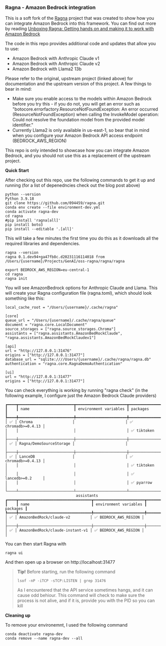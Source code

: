 ### Ragna - Amazon Bedrock integration

This is a soft fork of the [Ragna](https://github.com/Quansight/ragna) project that was created to show how you can integrate Amazon Bedrock into this framework. You can find out more by reading [Unboxing Ragna: Getting hands on and making it to work with Amazon Bedrock](https://dev.to/aws/unboxing-ragna-getting-hands-on-and-making-it-to-work-with-amazon-bedrock-7k3)

The code in this repo provides additional code and updates that allow you to use:

* Amazon Bedrock with Anthropic Claude v1
* Amazon Bedrock with Anthropic Claude v2
* Amazon Bedrock with Llama2 13b

Please refer to the original, upstream project (linked above) for documentation and the upstream version of this project. A few things to bear in mind:

* Make sure you enable access to the models within Amazon Bedrock before you try this - if you do not, you will get an error such as "botocore.errorfactory.ResourceNotFoundException: An error occurred (ResourceNotFoundException) when calling the InvokeModel operation: Could not resolve the foundation model from the provided model identifier."
* Currently Llama2 is only available in us-east-1, so bear that in mind when you configure your Amazon Bedrock API access endpoint (BEDROCK_AWS_REGION)

This repo is only intended to showcase how you can integrate Amazon Bedrock, and you should not use this as a replacement of the upstream project.

**Quick Start**

After checking out this repo, use the following commands to get it up and running (for a list of depenedncies check out the blog post above)

```
python --version
Python 3.9.18
git clone https://github.com/094459/ragna.git
conda env create --file environment-dev.yml
conda activate ragna-dev
cd ragna
#pip install 'ragna[all]'
pip install boto3
pip install --editable '.[all]'
```

This will take a few minutes the first time you do this as it downloads all the required libraries and dependencies.

```
ragna --version
ragna 0.1.dev94+ga47fb8c.d20231116114018 from /Users/{username}/Projects/GenAI/oss-ragna/ragna/ragna
```

```
export BEDROCK_AWS_REGION=eu-central-1
cd ragna
ragna init
```

You will see AmazonBedrock options for Anthropic Claude and Llama. This will create your Ragna configuration file (ragna.toml), which should look something like this:

```
local_cache_root = "/Users/{username}/.cache/ragna"

[core]
queue_url = "/Users/{username}/.cache/ragna/queue"
document = "ragna.core.LocalDocument"
source_storages = ["ragna.source_storages.Chroma"]
assistants = ["ragna.assistants.AmazonBedRockClaude", "ragna.assistants.AmazonBedRockClaudev1"]

[api]
url = "http://127.0.0.1:31476"
origins = ["http://127.0.0.1:31477"]
database_url = "sqlite:////Users/{username}/.cache/ragna/ragna.db"
authentication = "ragna.core.RagnaDemoAuthentication"

[ui]
url = "http://127.0.0.1:31477"
origins = ["http://127.0.0.1:31477"]

```

You can check everything is working by running "ragna check" (in the following example, I configure just the Amazon Bedrock Claude providers)

```
┏━━━━┳━━━━━━━━━━━━━━━━━━━━━━━━━┳━━━━━━━━━━━━━━━━━━━━━━━┳━━━━━━━━━━━━━━━━━━━━━┓
┃    ┃ name                    ┃ environment variables ┃ packages            ┃
┡━━━━╇━━━━━━━━━━━━━━━━━━━━━━━━━╇━━━━━━━━━━━━━━━━━━━━━━━╇━━━━━━━━━━━━━━━━━━━━━┩
│ ✅ │ Chroma                  │                       │ ✅ chromadb>=0.4.13 │
│    │                         │                       │ ✅ tiktoken         │
├────┼─────────────────────────┼───────────────────────┼─────────────────────┤
│ ✅ │ Ragna/DemoSourceStorage │                       │                     │
├────┼─────────────────────────┼───────────────────────┼─────────────────────┤
│ ✅ │ LanceDB                 │                       │ ✅ chromadb>=0.4.13 │
│    │                         │                       │ ✅ tiktoken         │
│    │                         │                       │ ✅ lancedb>=0.2     │
│    │                         │                       │ ✅ pyarrow          │
└────┴─────────────────────────┴───────────────────────┴─────────────────────┘
                                assistants                                 
┏━━━━┳━━━━━━━━━━━━━━━━━━━━━━━━━━━━━━━━━┳━━━━━━━━━━━━━━━━━━━━━━━┳━━━━━━━━━━┓
┃    ┃ name                            ┃ environment variables ┃ packages ┃
┡━━━━╇━━━━━━━━━━━━━━━━━━━━━━━━━━━━━━━━━╇━━━━━━━━━━━━━━━━━━━━━━━╇━━━━━━━━━━┩
│ ✅ │ AmazonBedRock/claude-v2         │ ✅ BEDROCK_AWS_REGION │          │
├────┼─────────────────────────────────┼───────────────────────┼──────────┤
│ ✅ │ AmazonBedRock/claude-instant-v1 │ ✅ BEDROCK_AWS_REGION │          │
```

You can then start Ragna with 

```
ragna ui
```

And then open up a browser on http://localhost:31477

> **Tip!** Before starting, run the following command
> ```
> lsof -nP -iTCP -sTCP:LISTEN | grep 31476
>```
> As I encountered that the API service sometimes hangs, and it can cause odd behiour. This command will check to make sure the process is not alive, and if it is, provide you with the PID so you can kill



**Cleaning up**

To remove your environemnt, I used the following command

```
conda deactivate ragna-dev
conda remove --name ragna-dev --all
```
